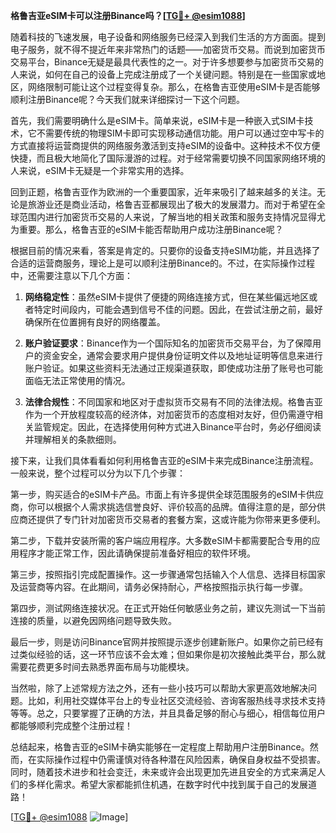 **格鲁吉亚eSIM卡可以注册Binance吗？[[TG💪+ @esim1088](https://t.me/s/esim1088)]**

随着科技的飞速发展，电子设备和网络服务已经深入到我们生活的方方面面。提到电子服务，就不得不提近年来非常热门的话题——加密货币交易。而说到加密货币交易平台，Binance无疑是最具代表性的之一。对于许多想要参与加密货币交易的人来说，如何在自己的设备上完成注册成了一个关键问题。特别是在一些国家或地区，网络限制可能让这个过程变得复杂。那么，在格鲁吉亚使用eSIM卡是否能够顺利注册Binance呢？今天我们就来详细探讨一下这个问题。

首先，我们需要明确什么是eSIM卡。简单来说，eSIM卡是一种嵌入式SIM卡技术，它不需要传统的物理SIM卡即可实现移动通信功能。用户可以通过空中写卡的方式直接将运营商提供的网络服务激活到支持eSIM的设备中。这种技术不仅方便快捷，而且极大地简化了国际漫游的过程。对于经常需要切换不同国家网络环境的人来说，eSIM卡无疑是一个非常实用的选择。

回到正题，格鲁吉亚作为欧洲的一个重要国家，近年来吸引了越来越多的关注。无论是旅游业还是商业活动，格鲁吉亚都展现出了极大的发展潜力。而对于希望在全球范围内进行加密货币交易的人来说，了解当地的相关政策和服务支持情况显得尤为重要。那么，格鲁吉亚的eSIM卡能否帮助用户成功注册Binance呢？

根据目前的情况来看，答案是肯定的。只要你的设备支持eSIM功能，并且选择了合适的运营商服务，理论上是可以顺利注册Binance的。不过，在实际操作过程中，还需要注意以下几个方面：

1. **网络稳定性**：虽然eSIM卡提供了便捷的网络连接方式，但在某些偏远地区或者特定时间段内，可能会遇到信号不佳的问题。因此，在尝试注册之前，最好确保所在位置拥有良好的网络覆盖。

2. **账户验证要求**：Binance作为一个国际知名的加密货币交易平台，为了保障用户的资金安全，通常会要求用户提供身份证明文件以及地址证明等信息来进行账户验证。如果这些资料无法通过正规渠道获取，即使成功注册了账号也可能面临无法正常使用的情况。

3. **法律合规性**：不同国家和地区对于虚拟货币交易有不同的法律法规。格鲁吉亚作为一个开放程度较高的经济体，对加密货币的态度相对友好，但仍需遵守相关监管规定。因此，在选择使用何种方式进入Binance平台时，务必仔细阅读并理解相关的条款细则。

接下来，让我们具体看看如何利用格鲁吉亚的eSIM卡来完成Binance注册流程。一般来说，整个过程可以分为以下几个步骤：

第一步，购买适合的eSIM卡产品。市面上有许多提供全球范围服务的eSIM卡供应商，你可以根据个人需求挑选信誉良好、评价较高的品牌。值得注意的是，部分供应商还提供了专门针对加密货币交易者的套餐方案，这或许能为你带来更多便利。

第二步，下载并安装所需的客户端应用程序。大多数eSIM卡都需要配合专用的应用程序才能正常工作，因此请确保提前准备好相应的软件环境。

第三步，按照指引完成配置操作。这一步骤通常包括输入个人信息、选择目标国家及运营商等内容。在此期间，请务必保持耐心，严格按照指示执行每一步骤。

第四步，测试网络连接状况。在正式开始任何敏感业务之前，建议先测试一下当前连接的质量，以避免因网络问题导致失败。

最后一步，则是访问Binance官网并按照提示逐步创建新账户。如果你之前已经有过类似经验的话，这一环节应该不会太难；但如果你是初次接触此类平台，那么就需要花费更多时间去熟悉界面布局与功能模块。

当然啦，除了上述常规方法之外，还有一些小技巧可以帮助大家更高效地解决问题。比如，利用社交媒体平台上的专业社区交流经验、咨询客服热线寻求技术支持等等。总之，只要掌握了正确的方法，并且具备足够的耐心与细心，相信每位用户都能够顺利完成整个注册过程！

总结起来，格鲁吉亚的eSIM卡确实能够在一定程度上帮助用户注册Binance。然而，在实际操作过程中仍需谨慎对待各种潜在风险因素，确保自身权益不受损害。同时，随着技术进步和社会变迁，未来或许会出现更加先进且安全的方式来满足人们的多样化需求。希望大家都能抓住机遇，在数字时代中找到属于自己的发展道路！

[[TG💪+ @esim1088](https://t.me/s/esim1088) ![Image](https://i.postimg.cc/4NQfJmqS/Snipaste-2025-05-13-00-14-12.png)]